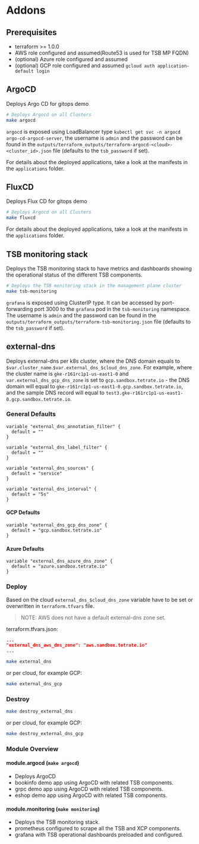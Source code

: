 # Addons

## Prerequisites

* terraform >= 1.0.0
* AWS role configured and assumed(Route53 is used for TSB MP FQDN)
* (optional) Azure role configured and assumed
* (optional) GCP role configured and assumed  `gcloud auth application-default login`

## ArgoCD

Deploys Argo CD for gitops demo

```bash
# Deploys Argocd on all Clusters
make argocd
```

`argocd` is exposed using LoadBalancer type `kubectl get svc -n argocd argo-cd-argocd-server`, the username is `admin`
and the password can be found in the `outputs/terraform_outputs/terraform-argocd-<cloud>-<cluster_id>.json` file
(defaults to the `tsb_password` if set).

For details about the deployed applications, take a look at the manifests in the `applications` folder.

## FluxCD

Deploys Flux CD for gitops demo

```bash
# Deploys Argocd on all Clusters
make fluxcd
```

For details about the deployed applications, take a look at the manifests in the `applications` folder.

## TSB monitoring stack

Deploys the TSB monitoring stack to have metrics and dashboards showing the operational status
of the different TSB components.

```bash
# Deploys the TSB monitoring stack in the management plane cluster
make tsb-monitoring
```

`grafana` is exposed using ClusterIP type. It can be accessed by port-forwarding port 3000 to the `grafana` pod
in the `tsb-monitoring` namespace. The username is `admin` and the password can be found in the
`outputs/terraform_outputs/terraform-tsb-monitoring.json` file (defaults to the `tsb_password` if set).

## external-dns 

Deploys external-dns per k8s cluster, where the DNS domain equals to `$var.cluster_name`.`$var.external_dns_$cloud_dns_zone`.
For example, where the cluster name is `gke-r161rc1p1-us-east1-0` and `var.external_dns_gcp_dns_zone` is set to `gcp.sandbox.tetrate.io` - the DNS domain will equal to `gke-r161rc1p1-us-east1-0.gcp.sandbox.tetrate.io`, and the sample DNS record will equal to `test3.gke-r161rc1p1-us-east1-0.gcp.sandbox.tetrate.io`.

### General Defaults 

```hcl
variable "external_dns_annotation_filter" {
  default = ""
}

variable "external_dns_label_filter" {
  default = ""
}

variable "external_dns_sources" {
  default = "service"
}

variable "external_dns_interval" {
  default = "5s"
}
```

#### GCP Defaults

```hcl
variable "external_dns_gcp_dns_zone" {
  default = "gcp.sandbox.tetrate.io"
}
```

#### Azure Defaults

```hcl
variable "external_dns_azure_dns_zone" {
  default = "azure.sandbox.tetrate.io"
}
```

### Deploy

Based on the cloud `external_dns_$cloud_dns_zone` variable have to be set or overwritten in `terraform.tfvars` file.
> NOTE:  AWS does not have a default external-dns zone set.

terraform.tfvars.json:
```json
...
"external_dns_aws_dns_zone": "aws.sandbox.tetrate.io"
...
```

```bash
make external_dns
```

or per cloud, for example GCP:

```bash
make external_dns_gcp
```

### Destroy

```bash
make destroy_external_dns
```

or per cloud, for example GCP:

```bash
make destroy_external_dns_gcp
```

### Module Overview

#### module.argocd (`make argocd`)
* Deploys ArgoCD
* bookinfo demo app using ArgoCD with related TSB components.
* grpc demo app using ArgoCD with related TSB components.
* eshop demo app using ArgoCD with related TSB components.

#### module.monitoring (`make monitoring`)
* Deploys the TSB monitoring stack.
* prometheus configured to scrape all the TSB and XCP components.
* grafana with TSB operational dashboards preloaded and configured.
